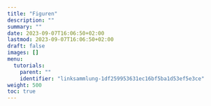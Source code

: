 ```yaml
---
title: "Figuren"
description: ""
summary: ""
date: 2023-09-07T16:06:50+02:00
lastmod: 2023-09-07T16:06:50+02:00
draft: false
images: []
menu:
  tutorials:
    parent: ""
    identifier: "linksammlung-1df259953631ec16bf5ba1d53ef5e3ce"
weight: 500
toc: true
---
```

